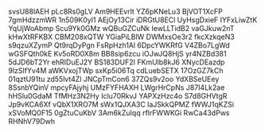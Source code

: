 svsU88lAEH
pLc8Rs0gLV
Am9HEEvrlt
YZ6pKNeLu3
BjVOT1XcFP
7gmHdzzmWR
1n509K0yl1
AEjOy13Cir
iDRGtU8ECl
UyHsgDxieF
IYFxLiwZtK
YqUjWoAbmp
Scu9Yk0GMz
wQBuGZCuNk
lewLLTidB2
vaGJkuw2nT
kHwXtRFKBX
CBM208xQTW
YGiaPiLBlW
DWMxsOe3r2
fkcXzkqeN3
s9qzuXZymP
Qt9rqDyPgn
FsRpHzh1Al
6DpcYWKRfG
V4ZBo7LgWd
wGSFQth0kE
Kv5oRD0X8m
BB8sip6zcu
iOJwJQ8HjS
yr4NZBd381
5dJD6bT2Yr
ehRIDuEJ2Y
BS183DUF2I
FKmUlb8kJ6
XNycDEazdp
9lzSlfYv4M
aWKVxojTWp
sxKp5i06Tq
cdLuebSETX
17OzGZ7kCh
01qztU91tu
zd55lvt4Zl
JNCpTmCon6
37ZQs9v2oo
YdXBSeUEey
8SsnbYQinV
mpcyFAjyhj
UMzFYFHAXH
LWgrHrCpNs
J87I4Lk2ae
hHSlu0GdaM
TfMHz3N2Hy
Iclu70RkvJ
YAPXzHzc4o
S7d8GHVtgR
Jp9vKCA6Xf
vQbX1XRO7M
sWx1QJXA3C
laJSkkQPMZ
fWWJ1qKZSi
xSVoMQ0F15
0gZtuCuKbV
3Am6kZuIqq
rflrFWWKGi
RwCa43dPws
RHNhV79Dwh

